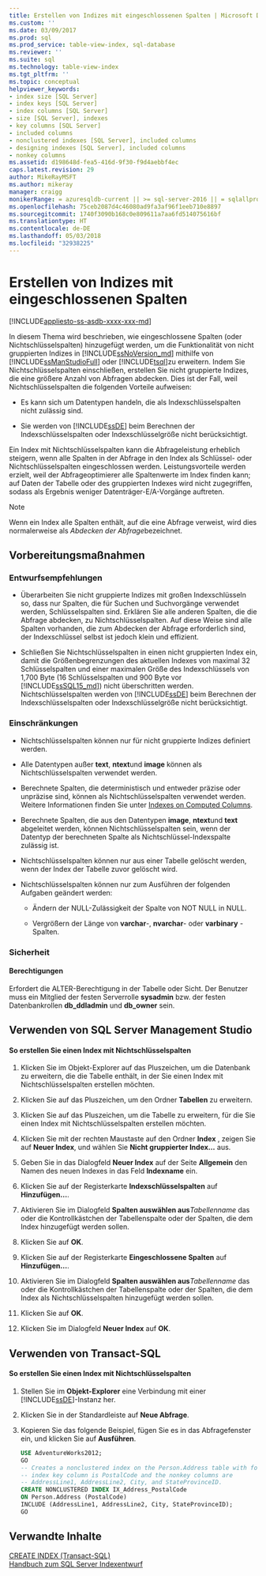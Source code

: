 ```yaml
---
title: Erstellen von Indizes mit eingeschlossenen Spalten | Microsoft Dokumentation
ms.custom: ''
ms.date: 03/09/2017
ms.prod: sql
ms.prod_service: table-view-index, sql-database
ms.reviewer: ''
ms.suite: sql
ms.technology: table-view-index
ms.tgt_pltfrm: ''
ms.topic: conceptual
helpviewer_keywords:
- index size [SQL Server]
- index keys [SQL Server]
- index columns [SQL Server]
- size [SQL Server], indexes
- key columns [SQL Server]
- included columns
- nonclustered indexes [SQL Server], included columns
- designing indexes [SQL Server], included columns
- nonkey columns
ms.assetid: d198648d-fea5-416d-9f30-f9d4aebbf4ec
caps.latest.revision: 29
author: MikeRayMSFT
ms.author: mikeray
manager: craigg
monikerRange: = azuresqldb-current || >= sql-server-2016 || = sqlallproducts-allversions
ms.openlocfilehash: 75ceb2087d4c46080ad9fa3af96f1eeb710e8897
ms.sourcegitcommit: 1740f3090b168c0e809611a7aa6fd514075616bf
ms.translationtype: HT
ms.contentlocale: de-DE
ms.lasthandoff: 05/03/2018
ms.locfileid: "32938225"
---
```

# <a name="create-indexes-with-included-columns"></a>Erstellen von Indizes mit eingeschlossenen Spalten
[!INCLUDE[appliesto-ss-asdb-xxxx-xxx-md](../../includes/appliesto-ss-asdb-xxxx-xxx-md.md)]

  In diesem Thema wird beschrieben, wie eingeschlossene Spalten (oder Nichtschlüsselspalten) hinzugefügt werden, um die Funktionalität von nicht gruppierten Indizes in [!INCLUDE[ssNoVersion_md](../../includes/ssnoversion-md.md)] mithilfe von [!INCLUDE[ssManStudioFull](../../includes/ssmanstudiofull-md.md)] oder [!INCLUDE[tsql](../../includes/tsql-md.md)]zu erweitern. Indem Sie Nichtschlüsselspalten einschließen, erstellen Sie nicht gruppierte Indizes, die eine größere Anzahl von Abfragen abdecken. Dies ist der Fall, weil Nichtschlüsselspalten die folgenden Vorteile aufweisen:  
  
-   Es kann sich um Datentypen handeln, die als Indexschlüsselspalten nicht zulässig sind.  
  
-   Sie werden von [!INCLUDE[ssDE](../../includes/ssde-md.md)] beim Berechnen der Indexschlüsselspalten oder Indexschlüsselgröße nicht berücksichtigt.  
  
 Ein Index mit Nichtschlüsselspalten kann die Abfrageleistung erheblich steigern, wenn alle Spalten in der Abfrage in den Index als Schlüssel- oder Nichtschlüsselspalten eingeschlossen werden. Leistungsvorteile werden erzielt, weil der Abfrageoptimierer alle Spaltenwerte im Index finden kann; auf Daten der Tabelle oder des gruppierten Indexes wird nicht zugegriffen, sodass als Ergebnis weniger Datenträger-E/A-Vorgänge auftreten.  
  
> [!NOTE]  
> Wenn ein Index alle Spalten enthält, auf die eine Abfrage verweist, wird dies normalerweise als *Abdecken der Abfrage*bezeichnet.  
   
##  <a name="BeforeYouBegin"></a> Vorbereitungsmaßnahmen  
  
###  <a name="DesignRecs"></a> Entwurfsempfehlungen  
  
-   Überarbeiten Sie nicht gruppierte Indizes mit großen Indexschlüsseln so, dass nur Spalten, die für Suchen und Suchvorgänge verwendet werden, Schlüsselspalten sind. Erklären Sie alle anderen Spalten, die die Abfrage abdecken, zu Nichtschlüsselspalten. Auf diese Weise sind alle Spalten vorhanden, die zum Abdecken der Abfrage erforderlich sind, der Indexschlüssel selbst ist jedoch klein und effizient.  
  
-   Schließen Sie Nichtschlüsselspalten in einen nicht gruppierten Index ein, damit die Größenbegrenzungen des aktuellen Indexes von maximal 32 Schlüsselspalten und einer maximalen Größe des Indexschlüssels von 1,700 Byte (16 Schlüsselspalten und 900 Byte vor [!INCLUDE[ssSQL15_md](../../includes/sssql15-md.md)]) nicht überschritten werden. Nichtschlüsselspalten werden von [!INCLUDE[ssDE](../../includes/ssde-md.md)] beim Berechnen der Indexschlüsselspalten oder Indexschlüsselgröße nicht berücksichtigt.  
  
###  <a name="Restrictions"></a> Einschränkungen  
  
-   Nichtschlüsselspalten können nur für nicht gruppierte Indizes definiert werden.  
  
-   Alle Datentypen außer **text**, **ntext**und **image** können als Nichtschlüsselspalten verwendet werden.  
  
-   Berechnete Spalten, die deterministisch und entweder präzise oder unpräzise sind, können als Nichtschlüsselspalten verwendet werden. Weitere Informationen finden Sie unter [Indexes on Computed Columns](../../relational-databases/indexes/indexes-on-computed-columns.md).  
  
-   Berechnete Spalten, die aus den Datentypen **image**, **ntext**und **text** abgeleitet werden, können Nichtschlüsselspalten sein, wenn der Datentyp der berechneten Spalte als Nichtschlüssel-Indexspalte zulässig ist.  
  
-   Nichtschlüsselspalten können nur aus einer Tabelle gelöscht werden, wenn der Index der Tabelle zuvor gelöscht wird.  
  
-   Nichtschlüsselspalten können nur zum Ausführen der folgenden Aufgaben geändert werden:  
  
    -   Ändern der NULL-Zulässigkeit der Spalte von NOT NULL in NULL.  
  
    -   Vergrößern der Länge von **varchar**-, **nvarchar**- oder **varbinary** -Spalten.  
  
###  <a name="Security"></a> Sicherheit  
  
####  <a name="Permissions"></a> Berechtigungen  
 Erfordert die ALTER-Berechtigung in der Tabelle oder Sicht. Der Benutzer muss ein Mitglied der festen Serverrolle **sysadmin** bzw. der festen Datenbankrollen **db_ddladmin** und **db_owner** sein.  
  
##  <a name="SSMSProcedure"></a> Verwenden von SQL Server Management Studio  
  
#### <a name="to-create-an-index-with-nonkey-columns"></a>So erstellen Sie einen Index mit Nichtschlüsselspalten  
  
1.  Klicken Sie im Objekt-Explorer auf das Pluszeichen, um die Datenbank zu erweitern, die die Tabelle enthält, in der Sie einen Index mit Nichtschlüsselspalten erstellen möchten.  
  
2.  Klicken Sie auf das Pluszeichen, um den Ordner **Tabellen** zu erweitern.  
  
3.  Klicken Sie auf das Pluszeichen, um die Tabelle zu erweitern, für die Sie einen Index mit Nichtschlüsselspalten erstellen möchten.  
  
4.  Klicken Sie mit der rechten Maustaste auf den Ordner **Index** , zeigen Sie auf **Neuer Index**, und wählen Sie **Nicht gruppierter Index…** aus.  
  
5.  Geben Sie in das Dialogfeld **Neuer Index** auf der Seite **Allgemein** den Namen des neuen Indexes in das Feld **Indexname** ein.  
  
6.  Klicken Sie auf der Registerkarte **Indexschlüsselspalten** auf **Hinzufügen…**.  
  
7.  Aktivieren Sie im Dialogfeld **Spalten auswählen aus***Tabellenname* das oder die Kontrollkästchen der Tabellenspalte oder der Spalten, die dem Index hinzugefügt werden sollen.  
  
8.  Klicken Sie auf **OK**.  
  
9. Klicken Sie auf der Registerkarte **Eingeschlossene Spalten** auf **Hinzufügen…**.  
  
10. Aktivieren Sie im Dialogfeld **Spalten auswählen aus***Tabellenname* das oder die Kontrollkästchen der Tabellenspalte oder der Spalten, die dem Index als Nichtschlüsselspalten hinzugefügt werden sollen.  
  
11. Klicken Sie auf **OK**.  
  
12. Klicken Sie im Dialogfeld **Neuer Index** auf **OK**.  
  
##  <a name="TsqlProcedure"></a> Verwenden von Transact-SQL  
  
#### <a name="to-create-an-index-with-nonkey-columns"></a>So erstellen Sie einen Index mit Nichtschlüsselspalten  
  
1.  Stellen Sie im **Objekt-Explorer** eine Verbindung mit einer [!INCLUDE[ssDE](../../includes/ssde-md.md)]-Instanz her.  
  
2.  Klicken Sie in der Standardleiste auf **Neue Abfrage**.  
  
3.  Kopieren Sie das folgende Beispiel, fügen Sie es in das Abfragefenster ein, und klicken Sie auf **Ausführen**.  
  
    ```sql  
    USE AdventureWorks2012;  
    GO  
    -- Creates a nonclustered index on the Person.Address table with four included (nonkey) columns.   
    -- index key column is PostalCode and the nonkey columns are  
    -- AddressLine1, AddressLine2, City, and StateProvinceID.  
    CREATE NONCLUSTERED INDEX IX_Address_PostalCode  
    ON Person.Address (PostalCode)  
    INCLUDE (AddressLine1, AddressLine2, City, StateProvinceID);  
    GO  
    ```  

## <a name="related-content"></a>Verwandte Inhalte  
[CREATE INDEX &#40;Transact-SQL&#41;](../../t-sql/statements/create-index-transact-sql.md)    
[Handbuch zum SQL Server Indexentwurf](../../relational-databases/sql-server-index-design-guide.md)   
